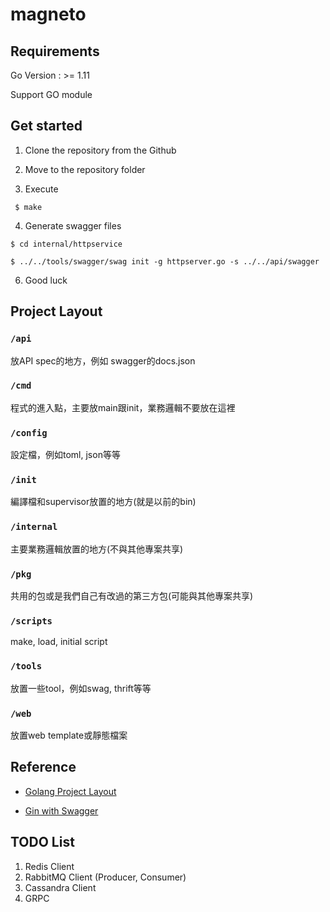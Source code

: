 # magneto

## Requirements

Go Version : >= 1.11

Support GO module

## Get started

1. Clone the repository from the Github

2. Move to the repository folder

3. Execute
```
 $ make
```

4. Generate swagger files
```
$ cd internal/httpservice
```
```
$ ../../tools/swagger/swag init -g httpserver.go -s ../../api/swagger
```

6. Good luck

## Project Layout

### `/api`
放API spec的地方，例如 swagger的docs.json

### `/cmd`
程式的進入點，主要放main跟init，業務邏輯不要放在這裡

### `/config`
設定檔，例如toml, json等等

### `/init`
編譯檔和supervisor放置的地方(就是以前的bin)

### `/internal`
主要業務邏輯放置的地方(不與其他專案共享)

### `/pkg`
共用的包或是我們自己有改過的第三方包(可能與其他專案共享)

### `/scripts`
make, load, initial script

### `/tools`
放置一些tool，例如swag, thrift等等

### `/web`
放置web template或靜態檔案

## Reference
* [Golang Project Layout](https://github.com/golang-standards/project-layout)

* [Gin with Swagger](https://github.com/swaggo/gin-swagger)

## TODO List
1. Redis Client
2. RabbitMQ Client (Producer, Consumer)
3. Cassandra Client
4. GRPC